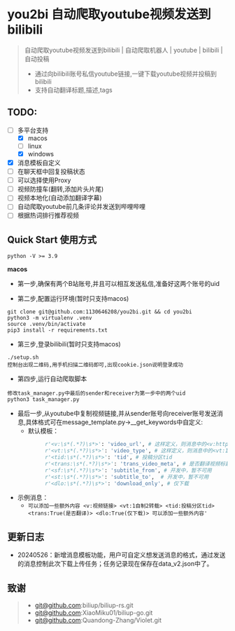 # you2bi 自动爬取youtube视频发送到bilibili
> 自动爬取youtube视频发送到bilibili | 自动爬取机器人 | youtube | bilibili | 自动投稿
> - 通过向bilibili账号私信youtube链接,一键下载youtube视频并投稿到bilibili
> - 支持自动翻译标题,描述,tags

## TODO: 
  - [ ] 多平台支持
    - [x] macos
    - [ ] linux
    - [x] windows
  - [x] 消息模板自定义
  - [ ] 在聊天框中回复投稿状态
  - [ ] 可以选择使用Proxy
  - [ ] 视频防撞车(翻转,添加片头片尾)
  - [ ] 视频本地化(自动添加翻译字幕)
  - [ ] 自动爬取youtube前几条评论并发送到哔哩哔哩
  - [ ] 根据热词排行推荐视频

## Quick Start 使用方式
`python -V >= 3.9`

**macos**
- 第一步,确保有两个B站账号,并且可以相互发送私信,准备好这两个账号的uid

- 第二步,配置运行环境(暂时只支持macos)
```shell
git clone git@github.com:1130646208/you2bi.git && cd you2bi
python3 -m virtualenv .venv
source .venv/bin/activate
pip3 install -r requirements.txt
```

- 第三步,登录bilibili(暂时只支持macos)
```shell
./setup.sh
控制台出现二维码,用手机扫描二维码即可,出现cookie.json说明登录成功
```

- 第四步,运行自动爬取脚本
```shell
修改task_manager.py中最后的sender和receiver为第一步中的两个uid
python3 task_manager.py
```

- 最后一步,从youtube中复制视频链接,并从sender账号向receiver账号发送消息,具体格式可在message_template.py->__get_keywords中自定义:
  - 默认模板：
```python
            r'<v:\s*(.*?)\s*>': 'video_url', # 这样定义，则消息中的<v:https://youtube.com/xxx>视频链接可被识别出来
            r'<vt:\s*(.*?)\s*>': 'video_type', # 这样定义，则消息中的<vt:1>视频类型（1自制，2转载）可被识别出；下面的以此类推
            r'<tid:\s*(.*?)\s*>': 'tid', # 投稿分区tid
            r'<trans:\s*(.*?)\s*>': 'trans_video_meta', # 是否翻译视频标题，tag和描述
            r'<sf:\s*(.*?)\s*>': 'subtitle_from', # 开发中，暂不可用
            r'<st:\s*(.*?)\s*>': 'subtitle_to',  # 开发中，暂不可用
            r'<dlo:\s*(.*?)\s*>': 'download_only', # 仅下载
```
- 示例消息：
  - `可以添加一些额外内容 <v:视频链接> <vt:1自制2转载> <tid:投稿分区tid> <trans:True(是否翻译)> <dlo:True(仅下载)> 可以添加一些额外内容'`
 
## 更新日志
- 20240526：新增消息模板功能，用户可自定义想发送消息的格式，通过发送的消息控制此次下载上传任务；任务记录现在保存在data_v2.json中了。

## 致谢
> - git@github.com:biliup/biliup-rs.git
> - git@github.com:XiaoMiku01/biliup-go.git
> - git@github.com:Quandong-Zhang/Violet.git


